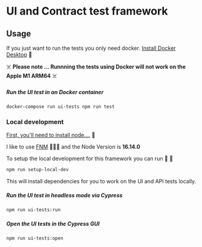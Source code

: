 # UI and Contract test framework
 
## Usage

If you just want to run the tests you only need docker. [Install Docker Desktop](https://docs.docker.com/engine/install/) 🐳

☠️ **Please note ... Runnning the tests using Docker will not work on the Apple M1 ARM64** ☠️

##### Run the UI test in an Docker container 
```
docker-compose run ui-tests npm run test
```
 
### Local development

[First, you'll need to install node....](https://nodejs.dev/learn/how-to-install-nodejs) 🤖

I like to use [FNM](https://github.com/Schniz/fnm) 👨🏻‍💻  and the Node Version is **16.14.0**
 
To setup the local development for this framework you can run 🐢 💨
 
```bash
npm run setup-local-dev
```
 
This will install dependencies for you to work on the UI and API tests locally.
 
##### Run the UI test in headless mode via Cypress
 
```bash
npm run ui-tests:run
```
 
##### Open the UI tests in the Cypress GUI
 
```bash
npm run ui-tests:open
```


